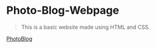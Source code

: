 # Photo-Blog-Webpage

> This is a basic website made using HTML and CSS.

[PhotoBlog](https://vaibhavagarwal47.github.io/Photo-Blog-Webpage/PhotoBlog.html)
